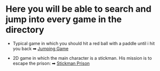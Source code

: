 # Here you will be able to search and jump into every game in the directory

* Typical game in which you should hit a red ball with a paddle until i hit you back
➡ [Jumping Game](https://github.com/sldimitrov/GamesWithPython/tree/main/GamesWithGraphics/JumpingGame)

* 2D game in which the main character is a stickman. His mission is to escape the prison:
➡ [Stickman Prison](https://github.com/sldimitrov/GamesWithPython/tree/main/GamesWithGraphics/Stickman)

